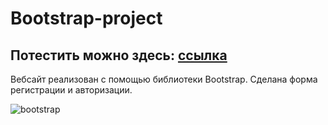 # Bootstrap-project
## Потестить можно здесь: [ссылка](https://gazizaa.github.io/bootstrap-project/)

Вебсайт реализован с помощью библиотеки Bootstrap. Сделана форма регистрации и авторизации.

![bootstrap](https://user-images.githubusercontent.com/82547298/123136630-95388d80-d46c-11eb-915a-08090854c3ff.png)

